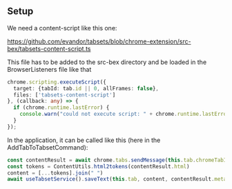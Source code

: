 ## Setup

We need a content-script like this one:

https://github.com/evandor/tabsets/blob/chrome-extension/src-bex/tabsets-content-script.ts

This file has to be added to the src-bex directory and be loaded in the BrowserListeners file like that

```typescript
chrome.scripting.executeScript({
  target: {tabId: tab.id || 0, allFrames: false},
  files: ['tabsets-content-script']
}, (callback: any) => {
  if (chrome.runtime.lastError) {
    console.warn("could not execute script: " + chrome.runtime.lastError.message, info.url);
  }
});
```

In the application, it can be called like this (here in the AddTabToTabsetCommand):

```typescript
const contentResult = await chrome.tabs.sendMessage(this.tab.chromeTabId, 'getContent')
const tokens = ContentUtils.html2tokens(contentResult.html)
content = [...tokens].join(" ")
await useTabsetService().saveText(this.tab, content, contentResult.metas)

```
